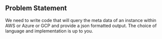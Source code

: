## Problem Statement

We need to write code that will query the meta data of an instance within AWS or Azure or GCP
and provide a json formatted output. 
The choice of language and implementation is up to you.
